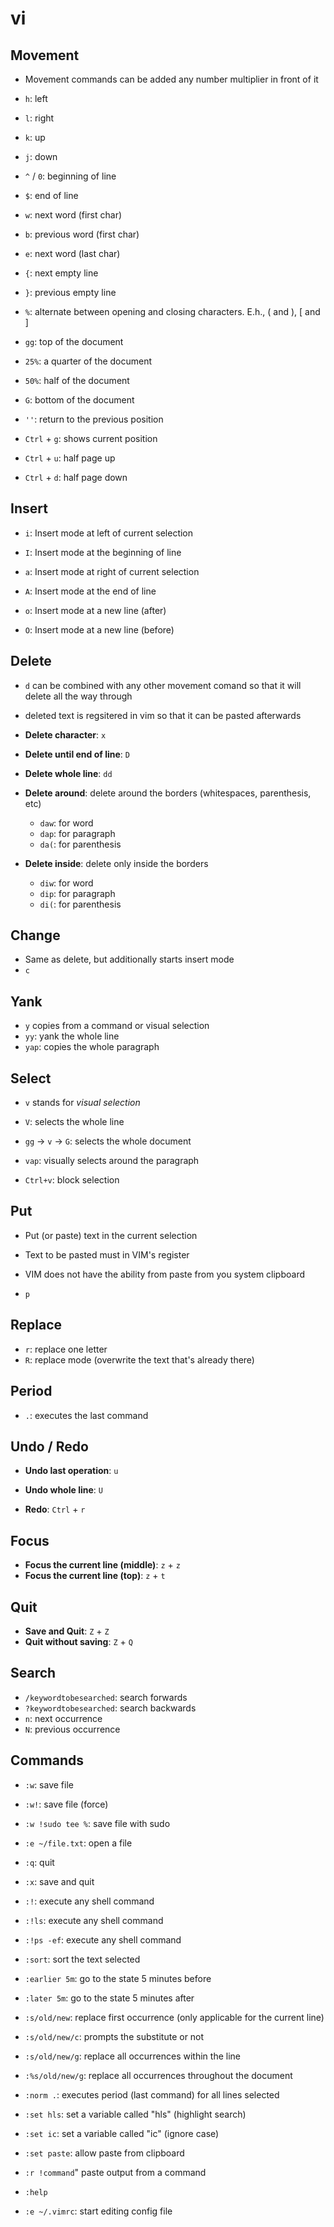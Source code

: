 # vi

## Movement

- Movement commands can be added any number multiplier in front of it

- `h`: left
- `l`: right
- `k`: up
- `j`: down

- `^` / `0`: beginning of line
- `$`: end of line

- `w`: next word (first char)
- `b`: previous word (first char)

- `e`: next word (last char)

- `{`: next empty line
- `}`: previous empty line

- `%`: alternate between opening and closing characters. E.h., ( and ), [ and ]

- `gg`: top of the document
- `25%`: a quarter of the document
- `50%`: half of the document
- `G`: bottom of the document

- `''`: return to the previous position

- `Ctrl` + `g`: shows current position
- `Ctrl` + `u`: half page up
- `Ctrl` + `d`: half page down

## Insert

- `i`: Insert mode at left of current selection
- `I`: Insert mode at the beginning of line

- `a`: Insert mode at right of current selection
- `A`: Insert mode at the end of line

- `o`: Insert mode at a new line (after)
- `O`: Insert mode at a new line (before)

## Delete

- `d` can be combined with any other movement comand so that it will delete all the way through
- deleted text is regsitered in vim so that it can be pasted afterwards

- **Delete character**: `x`
- **Delete until end of line**: `D`
- **Delete whole line**: `dd`

- **Delete around**: delete around the borders (whitespaces, parenthesis, etc)
  - `daw`: for word
  - `dap`: for paragraph
  - `da(`: for parenthesis
- **Delete inside**: delete only inside the borders
  - `diw`: for word
  - `dip`: for paragraph
  - `di(`: for parenthesis

## Change

- Same as delete, but additionally starts insert mode
- `c`

## Yank

- `y` copies from a command or visual selection
- `yy`: yank the whole line
- `yap`: copies the whole paragraph

## Select

- `v` stands for _visual selection_
- `V`: selects the whole line
- `gg` -> `v` -> `G`: selects the whole document
- `vap`: visually selects around the paragraph

- `Ctrl+v`: block selection

## Put

- Put (or paste) text in the current selection
- Text to be pasted must in VIM's register
- VIM does not have the ability from paste from you system clipboard

- `p`

## Replace

- `r`: replace one letter
- `R`: replace mode (overwrite the text that's already there)

## Period

- `.`: executes the last command

## Undo / Redo

- **Undo last operation**: `u`
- **Undo whole line**: `U`

- **Redo**: `Ctrl` + `r`

## Focus

- **Focus the current line (middle)**: `z` + `z`
- **Focus the current line (top)**: `z` + `t`

## Quit

- **Save and Quit**: `Z` + `Z`
- **Quit without saving**: `Z` + `Q`

## Search

- `/keywordtobesearched`: search forwards
- `?keywordtobesearched`: search backwards
- `n`: next occurrence
- `N`: previous occurrence

## Commands

- `:w`: save file
- `:w!`: save file (force)
- `:w !sudo tee %`: save file with sudo

- `:e ~/file.txt`: open a file
- `:q`: quit
- `:x`: save and quit

- `:!`: execute any shell command
- `:!ls`: execute any shell command
- `:!ps -ef`: execute any shell command

- `:sort`: sort the text selected

- `:earlier 5m`: go to the state 5 minutes before
- `:later 5m`: go to the state 5 minutes after

- `:s/old/new`: replace first occurrence (only applicable for the current line)
- `:s/old/new/c`: prompts the substitute or not
- `:s/old/new/g`: replace all occurrences within the line
- `:%s/old/new/g`: replace all occurrences throughout the document

- `:norm .`: executes period (last command) for all lines selected

- `:set hls`: set a variable called "hls" (highlight search)
- `:set ic`: set a variable called "ic" (ignore case)
- `:set paste`: allow paste from clipboard

- `:r !command`" paste output from a command

- `:help`

- `:e ~/.vimrc`: start editing config file
